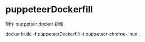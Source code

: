 # puppeteerDockerfill
制作 puppeteer docker 镜像

docker build -f puppeteerDockerfill -t puppeteer-chrome-linux .
